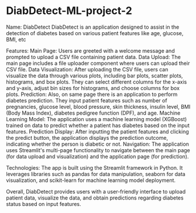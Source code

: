 # DiabDetect-ML-project-2
Name: DiabDetect
DiabDetect is an application designed to assist in the detection of diabetes based on various patient features like age, glucose, BMI, etc

Features:
Main Page: Users are greeted with a welcome message and prompted to upload a CSV file containing patient data.
Data Upload: The main page includes a file uploader component where users can upload their CSV file.
Data Visualization: After uploading the CSV file, users can visualize the data through various plots, including bar plots, scatter plots, histograms, and box plots. They can select different columns for the x-axis and y-axis, adjust bin sizes for histograms, and choose columns for box plots.
Prediction: Also, on same page there is an application to perform diabetes prediction. They input patient features such as number of pregnancies, glucose level, blood pressure, skin thickness, insulin level, BMI (Body Mass Index), diabetes pedigree function (DPF), and age.
Machine Learning Model: The application uses a machine learning model (XGBoost) trained on data to predict whether a patient has diabetes based on the input features.
Prediction Display: After inputting the patient features and clicking the predict button, the application displays the prediction outcome, indicating whether the person is diabetic or not.
Navigation: The application uses Streamlit's multi-page functionality to navigate between the main page (for data upload and visualization) and the application page (for prediction).

Technologies: The app is built using the Streamlit framework in Python. It leverages libraries such as pandas for data manipulation, seaborn for data visualization, and scikit-learn for machine learning model deployment.

Overall, DiabDetect provides users with a user-friendly interface to upload patient data, visualize the data, and obtain predictions regarding diabetes status based on input features.
